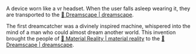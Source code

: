 A device worn like a vr headset. When the user falls asleep wearing it, they are transported to the [🌌 Dreamscape | dreamscape](../../-dreamscape--dreamscape.md).

The first dreamcatcher was a divinely inspired machine, whispered into the mind of a man who could almost dream another world. This invention brought the people of [🌌 Material Reality | material reality](../../-material-reality--material-reality.md) to the [🌌 Dreamscape | dreamscape](../../-dreamscape--dreamscape.md).